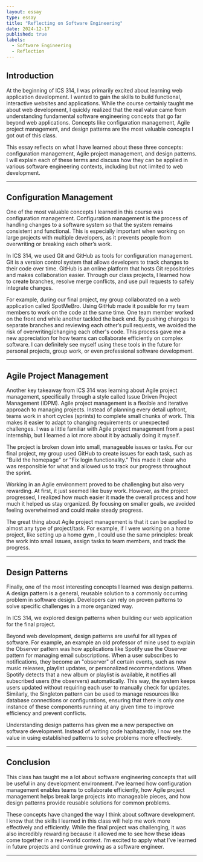 ```yaml
---
layout: essay
type: essay
title: "Reflecting on Software Engineering"
date: 2024-12-17
published: true
labels:
  - Software Engineering
  - Reflection
---
```


## Introduction  

At the beginning of ICS 314, I was primarily excited about learning web application development. I wanted to gain the skills to build functional, interactive websites and applications. While the course certainly taught me about web development, I quickly realized that the real value came from understanding fundamental software engineering concepts that go far beyond web applications. Concepts like configuration management, Agile project management, and design patterns are the most valuable concepts I got out of this class. 

This essay reflects on what I have learned about these three concepts: configuration management, Agile project management, and design patterns. I will explain each of these terms and discuss how they can be applied in various software engineering contexts, including but not limited to web development.

---

## Configuration Management  

One of the most valuable concepts I learned in this course was configuration management. Configuration management is the process of handling changes to a software system so that the system remains consistent and functional. This is especially important when working on large projects with multiple developers, as it prevents people from overwriting or breaking each other’s work.  

In ICS 314, we used Git and GitHub as tools for configuration management. Git is a version control system that allows developers to track changes to their code over time. GitHub is an online platform that hosts Git repositories and makes collaboration easier. Through our class projects, I learned how to create branches, resolve merge conflicts, and use pull requests to safely integrate changes.  

For example, during our final project, my group collaborated on a web application called SpotMeBro. Using GitHub made it possible for my team members to work on the code at the same time. One team member worked on the front end while another tackled the back end. By pushing changes to separate branches and reviewing each other’s pull requests, we avoided the risk of overwriting/changing each other's code. This process gave me a new appreciation for how teams can collaborate efficiently on complex software. I can definitely see myself using these tools in the future for personal projects, group work, or even professional software development.

---

## Agile Project Management  

Another key takeaway from ICS 314 was learning about Agile project management, specifically through a style called Issue Driven Project Management (IDPM). Agile project management is a flexible and iterative approach to managing projects. Instead of planning every detail upfront, teams work in short cycles (sprints) to complete small chunks of work. This makes it easier to adapt to changing requirements or unexpected challenges. I was a little familiar with Agile project management from a past internship, but I learned a lot more about it by actually doing it myself. 

The project is broken down into small, manageable issues or tasks. For our final project, my group used GitHub to create issues for each task, such as "Build the homepage" or "Fix login functionality." This made it clear who was responsible for what and allowed us to track our progress throughout the sprint.  

Working in an Agile environment proved to be challenging but also very rewarding. At first, it just seemed like busy work. However, as the project progressed, I realized how much easier it made the overall process and how much it helped us stay organized. By focusing on smaller goals, we avoided feeling overwhelmed and could make steady progress.  

The great thing about Agile project management is that it can be applied to almost any type of project/task. For example, if I were working on a home project, like setting up a home gym , I could use the same principles: break the work into small issues, assign tasks to team members, and track the progress. 

---

## Design Patterns  

Finally, one of the most interesting concepts I learned was design patterns. A design pattern is a general, reusable solution to a commonly occurring problem in software design. Developers can rely on proven patterns to solve specific challenges in a more organized way.  

In ICS 314, we explored design patterns when building our web application for the final project. 

Beyond web development, design patterns are useful for all types of software. For example, an example an old professor of mine used to explain the Observer pattern was how applications like Spotify use the Observer pattern for managing email subscriptions. When a user subscribes to notifications, they become an "observer" of certain events, such as new music releases, playlist updates, or personalized recommendations. When Spotify detects that a new album or playlist is available, it notifies all subscribed users (the observers) automatically. This way, the system keeps users updated without requiring each user to manually check for updates.
Similarly, the Singleton pattern can be used to manage resources like database connections or configurations, ensuring that there is only one instance of these components running at any given time to improve efficiency and prevent conflicts.


Understanding design patterns has given me a new perspective on software development. Instead of writing code haphazardly, I now see the value in using established patterns to solve problems more effectively.

---

## Conclusion  

This class has taught me a lot about software engineering concepts that will be useful in any development environment. I’ve learned how configuration management enables teams to collaborate efficiently, how Agile project management helps break large projects into manageable pieces, and how design patterns provide reusable solutions for common problems.  

These concepts have changed the way I think about software development. I know that the skills I learned in this class will help me work more effectively and efficiently. While the final project was challenging, it was also incredibly rewarding because it allowed me to see how these ideas come together in a real-world context. I’m excited to apply what I’ve learned in future projects and continue growing as a software engineer.

---  

